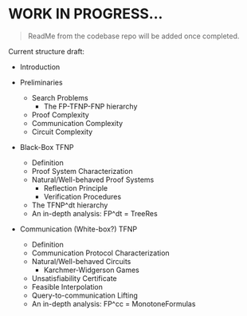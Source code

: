 # WORK IN PROGRESS...
> ReadMe from the codebase repo will be added once completed.

Current structure draft:

- Introduction
- Preliminaries
    - Search Problems
        - The FP-TFNP-FNP hierarchy
    - Proof Complexity
    - Communication Complexity
    - Circuit Complexity

- Black-Box TFNP
    - Definition
    - Proof System Characterization
    - Natural/Well-behaved Proof Systems
        - Reflection Principle
        - Verification Procedures
    - The TFNP^dt hierarchy
    - An in-depth analysis: FP^dt = TreeRes

- Communication (White-box?) TFNP
    - Definition
    - Communication Protocol Characterization
    - Natural/Well-behaved Circuits
        - Karchmer-Widgerson Games
    - Unsatisfiability Certificate
    - Feasible Interpolation
    - Query-to-communication Lifting
    - An in-depth analysis: FP^cc = MonotoneFormulas